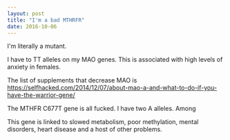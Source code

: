 ```yaml
---
layout: post
title: "I'm a bad MTHRFR"
date: 2016-10-06
---
```


I'm literally a mutant. 

I have to TT alleles on my MAO genes. This is associated with high levels of anxiety in females. 

The list of supplements that decrease MAO is 
https://selfhacked.com/2014/12/07/about-mao-a-and-what-to-do-if-you-have-the-warrior-gene/


The MTHFR C677T gene is all fucked. I have two A alleles. Among
 
This gene is linked to slowed metabolism, poor methylation, mental disorders, heart disease and a host of other problems. 
